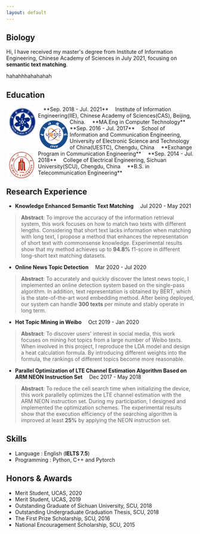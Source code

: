 ```yaml
---
layout: default
---
```


## Biology

Hi, I have received my master's degree from Institute of Information Engineering, Chinese Academy of Sciences in July 2021, focusing on **semantic text matching**.



hahahhhahahahah

## Education

<img align="left" src=" https://raw.githubusercontent.com/winston52/winston52.github.io/main/assets/img/CAS.png" width = "85" height = "85"/>
&emsp;**Sep. 2018 - Jul. 2021**   
&emsp;Institute of Information Engineering(IIE), Chinese Academy of Sciences(CAS), Beijing, China.   
&emsp;**MA.Eng in Computer Technology**  

<img align="left" src=" https://raw.githubusercontent.com/winston52/winston52.github.io/main/assets/img/uestc.png" width = "85" height = "85"/>
&emsp;**Sep. 2016 - Jul. 2017**  
&emsp;School of Information and Communication Engineering, University of Electronic Science and Technology of China(UESTC), Chengdu, China  
&emsp;**Exchange Program in Communication Engineering**  

<img align="left" src=" https://raw.githubusercontent.com/winston52/winston52.github.io/main/assets/img/scu.png" width = "85" height = "75"/>
&emsp;**Sep. 2014 - Jul. 2018**  
&emsp;College of Electrical Engineering, Sichuan University(SCU), Chengdu, China  
&emsp;**B.S. in Telecommunication Engineering**  

## Research Experience

* **Knowledge Enhanced Semantic Text Matching** &emsp;Jul 2020 - May 2021  
> **Abstract**: To improve the accuracy of the information retrieval system, this work focuses on how to match two texts with different lengths. Considering that short text lacks information when matching with long text, I propose a method that enhances the representation of short text with commonsense knowledge. Experimental results show that my method achieves up to **94.8%** f1-score in different long-short text matching datasets.   

* **Online News Topic Detection** &emsp;Mar 2020 - Jul 2020  
> **Abstract**: To accurately and quickly discover the latest news topic, I implemented an online detection system based on the single-pass algorithm. In addition, text representation is obtained by BERT, which is the state-of-the-art word embedding method. After being deployed, our system can handle **300 texts** per minute and stably operate in long term.  

* **Hot Topic Mining in Weibo** &emsp;Oct 2019 - Jan 2020  
> **Abstract**: To discover users' interest in social media, this work focuses on mining hot topics from a large number of Weibo texts. When involved in this project, I reproduce the LDA model and design a heat calculation formula. By introducing different weights into the formula, the rankings of different topics become more reasonable.  

* **Parallel Optimization of LTE Channel Estimation Algorithm Based on ARM NEON
Instruction Set** &emsp;Dec 2017 - May 2018  
>  **Abstract**: To reduce the cell search time when initializing the device, this work parallelly optimizes the LTE channel estimation with the ARM NEON instruction set. During my participation, I designed and implemented the optimization schemes. The experimental results show that the execution efficiency of the searching algorithm is improved at least **25%** by applying the NEON instruction set.  


## Skills
* Language : English (**IELTS 7.5**)
* Programming : Python, C++ and Pytorch

##  Honors & Awards

* Merit Student, UCAS, 2020
* Merit Student, UCAS, 2019
* Outstanding Graduate of Sichuan University, SCU, 2018
* Outstanding Undergraduate Graduation Thesis, SCU, 2018
* The First Prize Scholarship, SCU, 2016
* National Encouragement Scholarship, SCU, 2015
